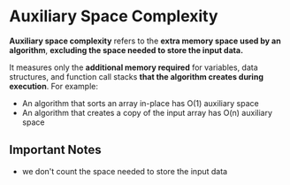 # Auxiliary Space Complexity

**Auxiliary space complexity** refers to the **extra memory space used by an algorithm**, **excluding the space needed to store the input data.**

It measures only the **additional memory required** for variables, data structures, and function call stacks **that the algorithm creates during execution**. For example:

- An algorithm that sorts an array in-place has O(1) auxiliary space
- An algorithm that creates a copy of the input array has O(n) auxiliary space

## Important Notes

- we don't count the space needed to store the input data
